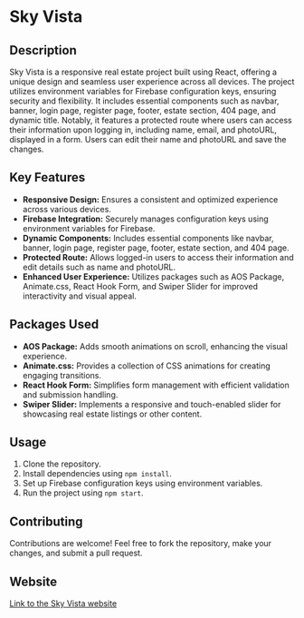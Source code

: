 # Sky Vista

## Description
Sky Vista is a responsive real estate project built using React, offering a unique design and seamless user experience across all devices. The project utilizes environment variables for Firebase configuration keys, ensuring security and flexibility. It includes essential components such as navbar, banner, login page, register page, footer, estate section, 404 page, and dynamic title. Notably, it features a protected route where users can access their information upon logging in, including name, email, and photoURL, displayed in a form. Users can edit their name and photoURL and save the changes.

## Key Features
- **Responsive Design:** Ensures a consistent and optimized experience across various devices.
- **Firebase Integration:** Securely manages configuration keys using environment variables for Firebase.
- **Dynamic Components:** Includes essential components like navbar, banner, login page, register page, footer, estate section, and 404 page.
- **Protected Route:** Allows logged-in users to access their information and edit details such as name and photoURL.
- **Enhanced User Experience:** Utilizes packages such as AOS Package, Animate.css, React Hook Form, and Swiper Slider for improved interactivity and visual appeal.

## Packages Used
- **AOS Package:** Adds smooth animations on scroll, enhancing the visual experience.
- **Animate.css:** Provides a collection of CSS animations for creating engaging transitions.
- **React Hook Form:** Simplifies form management with efficient validation and submission handling.
- **Swiper Slider:** Implements a responsive and touch-enabled slider for showcasing real estate listings or other content.

## Usage
1. Clone the repository.
2. Install dependencies using `npm install`.
3. Set up Firebase configuration keys using environment variables.
4. Run the project using `npm start`.

## Contributing
Contributions are welcome! Feel free to fork the repository, make your changes, and submit a pull request.


## Website
[Link to the Sky Vista website](https://residential-web-project.web.app)